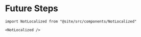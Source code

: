# Future Steps

```mdx-code-block
import NotLocalized from "@site/src/components/NotLocalized"

<NotLocalized />
```
